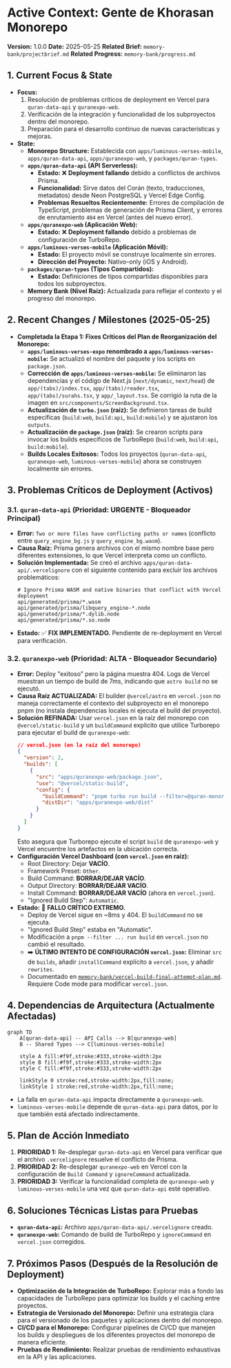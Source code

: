 # Active Context: Gente de Khorasan Monorepo

**Version:** 1.0.0
**Date:** 2025-05-25
**Related Brief:** `memory-bank/projectbrief.md`
**Related Progress:** `memory-bank/progress.md`

## 1. Current Focus & State

-   **Focus:**
    1.  Resolución de problemas críticos de deployment en Vercel para `quran-data-api` y `quranexpo-web`.
    2.  Verificación de la integración y funcionalidad de los subproyectos dentro del monorepo.
    3.  Preparación para el desarrollo continuo de nuevas características y mejoras.
-   **State:**
    -   **Monorepo Structure:** Establecida con `apps/luminous-verses-mobile`, `apps/quran-data-api`, `apps/quranexpo-web`, y `packages/quran-types`.
    -   **`apps/quran-data-api` (API Serverless):**
        -   **Estado:** ❌ **Deployment fallando** debido a conflictos de archivos Prisma.
        -   **Funcionalidad:** Sirve datos del Corán (texto, traducciones, metadatos) desde Neon PostgreSQL y Vercel Edge Config.
        -   **Problemas Resueltos Recientemente:** Errores de compilación de TypeScript, problemas de generación de Prisma Client, y errores de enrutamiento `404` en Vercel (antes del nuevo error).
    -   **`apps/quranexpo-web` (Aplicación Web):**
        -   **Estado:** ❌ **Deployment fallando** debido a problemas de configuración de TurboRepo.
    -   **`apps/luminous-verses-mobile` (Aplicación Móvil):**
        -   **Estado:** El proyecto móvil se construye localmente sin errores.
        -   **Dirección del Proyecto:** Nativo-only (iOS y Android).
    -   **`packages/quran-types` (Tipos Compartidos):**
        -   **Estado:** Definiciones de tipos compartidas disponibles para todos los subproyectos.
    -   **Memory Bank (Nivel Raíz):** Actualizada para reflejar el contexto y el progreso del monorepo.

## 2. Recent Changes / Milestones (2025-05-25)

-   **Completada la Etapa 1: Fixes Críticos del Plan de Reorganización del Monorepo:**
    -   **`apps/luminous-verses-expo` renombrado a `apps/luminous-verses-mobile`:** Se actualizó el nombre del paquete y los scripts en `package.json`.
    -   **Corrección de `apps/luminous-verses-mobile`:** Se eliminaron las dependencias y el código de Next.js (`next/dynamic`, `next/head`) de `app/(tabs)/index.tsx`, `app/(tabs)/reader.tsx`, `app/(tabs)/surahs.tsx`, y `app/_layout.tsx`. Se corrigió la ruta de la imagen en `src/components/ScreenBackground.tsx`.
    -   **Actualización de `turbo.json` (raíz):** Se definieron tareas de build específicas (`build:web`, `build:api`, `build:mobile`) y se ajustaron los `outputs`.
    -   **Actualización de `package.json` (raíz):** Se crearon scripts para invocar los builds específicos de TurboRepo (`build:web`, `build:api`, `build:mobile`).
    -   **Builds Locales Exitosos:** Todos los proyectos (`quran-data-api`, `quranexpo-web`, `luminous-verses-mobile`) ahora se construyen localmente sin errores.

## 3. Problemas Críticos de Deployment (Activos)

### 3.1. `quran-data-api` (Prioridad: URGENTE - Bloqueador Principal)
-   **Error:** `Two or more files have conflicting paths or names` (conflicto entre `query_engine_bg.js` y `query_engine_bg.wasm`).
-   **Causa Raíz:** Prisma genera archivos con el mismo nombre base pero diferentes extensiones, lo que Vercel interpreta como un conflicto.
-   **Solución Implementada:** Se creó el archivo `apps/quran-data-api/.vercelignore` con el siguiente contenido para excluir los archivos problemáticos:
    ```
    # Ignore Prisma WASM and native binaries that conflict with Vercel deployment
    api/generated/prisma/*.wasm
    api/generated/prisma/libquery_engine-*.node
    api/generated/prisma/*.dylib.node
    api/generated/prisma/*.so.node
    ```
-   **Estado:** ✅ **FIX IMPLEMENTADO.** Pendiente de re-deployment en Vercel para verificación.

### 3.2. `quranexpo-web` (Prioridad: ALTA - Bloqueador Secundario)
-   **Error:** Deploy "exitoso" pero la página muestra 404. Logs de Vercel muestran un tiempo de build de 7ms, indicando que `astro build` no se ejecutó.
-   **Causa Raíz ACTUALIZADA:** El builder `@vercel/astro` en `vercel.json` no maneja correctamente el contexto del subproyecto en el monorepo pnpm (no instala dependencias locales ni ejecuta el build del proyecto).
-   **Solución REFINADA:** Usar `vercel.json` en la raíz del monorepo con `@vercel/static-build` y un `buildCommand` explícito que utilice Turborepo para ejecutar el build de `quranexpo-web`:
    ```json
    // vercel.json (en la raíz del monorepo)
    {
      "version": 2,
      "builds": [
        {
          "src": "apps/quranexpo-web/package.json",
          "use": "@vercel/static-build",
          "config": {
            "buildCommand": "pnpm turbo run build --filter=@quran-monorepo/quranexpo-web",
            "distDir": "apps/quranexpo-web/dist"
          }
        }
      ]
    }
    ```
    Esto asegura que Turborepo ejecute el script `build` de `quranexpo-web` y Vercel encuentre los artefactos en la ubicación correcta.
-   **Configuración Vercel Dashboard (con `vercel.json` en raíz):**
    -   Root Directory: Dejar **VACÍO**.
    -   Framework Preset: `Other`.
    -   Build Command: **BORRAR/DEJAR VACÍO**.
    -   Output Directory: **BORRAR/DEJAR VACÍO**.
    -   Install Command: **BORRAR/DEJAR VACÍO** (ahora en `vercel.json`).
    -   "Ignored Build Step": `Automatic`.
-   **Estado:** 🔴 **FALLO CRÍTICO EXTREMO.**
    -   Deploy de Vercel sigue en ~8ms y 404. El `buildCommand` no se ejecuta.
    -   "Ignored Build Step" estaba en "Automatic".
    -   Modificación a `pnpm --filter ... run build` en `vercel.json` no cambió el resultado.
    -   ➡️ **ÚLTIMO INTENTO DE CONFIGURACIÓN `vercel.json`:** Eliminar `src` de `builds`, añadir `installCommand` explícito a `vercel.json`, y añadir `rewrites`.
    -   Documentado en [`memory-bank/vercel-build-final-attempt-plan.md`](memory-bank/vercel-build-final-attempt-plan.md). Requiere Code mode para modificar `vercel.json`.

## 4. Dependencias de Arquitectura (Actualmente Afectadas)
```mermaid
graph TD
    A[quran-data-api] -- API Calls --> B[quranexpo-web]
    B -- Shared Types --> C[luminous-verses-mobile]

    style A fill:#f9f,stroke:#333,stroke-width:2px
    style B fill:#f9f,stroke:#333,stroke-width:2px
    style C fill:#f9f,stroke:#333,stroke-width:2px

    linkStyle 0 stroke:red,stroke-width:2px,fill:none;
    linkStyle 1 stroke:red,stroke-width:2px,fill:none;
```
-   La falla en `quran-data-api` impacta directamente a `quranexpo-web`.
-   `luminous-verses-mobile` depende de `quran-data-api` para datos, por lo que también está afectado indirectamente.

## 5. Plan de Acción Inmediato
1.  **PRIORIDAD 1:** Re-desplegar `quran-data-api` en Vercel para verificar que el archivo `.vercelignore` resuelve el conflicto de Prisma.
2.  **PRIORIDAD 2:** Re-desplegar `quranexpo-web` en Vercel con la configuración de `Build Command` y `ignoreCommand` actualizada.
3.  **PRIORIDAD 3:** Verificar la funcionalidad completa de `quranexpo-web` y `luminous-verses-mobile` una vez que `quran-data-api` esté operativo.

## 6. Soluciones Técnicas Listas para Pruebas
-   **`quran-data-api`:** Archivo `apps/quran-data-api/.vercelignore` creado.
-   **`quranexpo-web`:** Comando de build de TurboRepo y `ignoreCommand` en `vercel.json` corregidos.

## 7. Próximos Pasos (Después de la Resolución de Deployment)
-   **Optimización de la Integración de TurboRepo:** Explorar más a fondo las capacidades de TurboRepo para optimizar los builds y el caching entre proyectos.
-   **Estrategia de Versionado del Monorepo:** Definir una estrategia clara para el versionado de los paquetes y aplicaciones dentro del monorepo.
-   **CI/CD para el Monorepo:** Configurar pipelines de CI/CD que manejen los builds y despliegues de los diferentes proyectos del monorepo de manera eficiente.
-   **Pruebas de Rendimiento:** Realizar pruebas de rendimiento exhaustivas en la API y las aplicaciones.